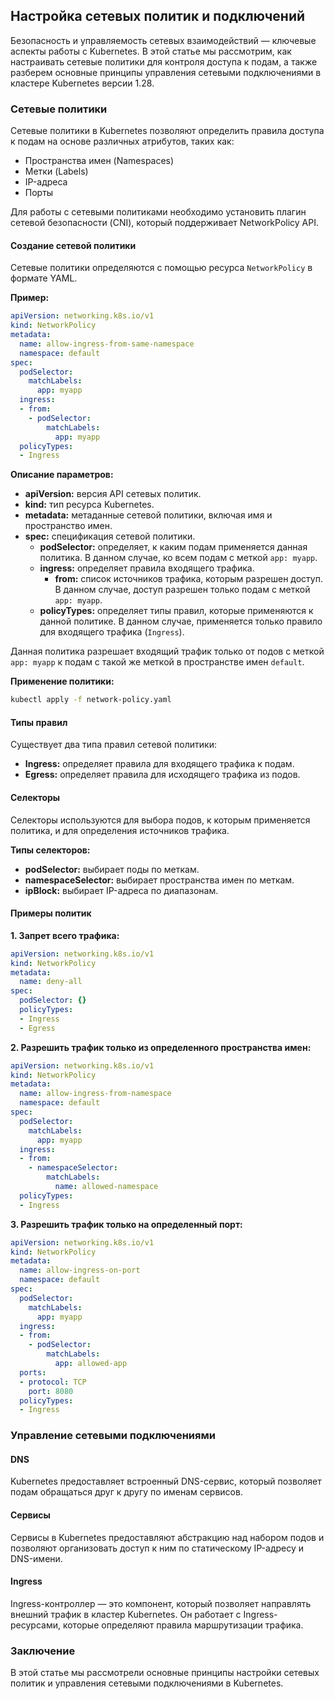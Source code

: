 ## Настройка сетевых политик и подключений

Безопасность и управляемость сетевых взаимодействий — ключевые аспекты работы с Kubernetes. В этой статье мы рассмотрим, как настраивать сетевые политики для контроля доступа к подам, а также разберем основные принципы управления сетевыми подключениями в кластере Kubernetes версии 1.28.

### Сетевые политики

Сетевые политики в Kubernetes позволяют определить правила доступа к подам на основе различных атрибутов, таких как:

* Пространства имен (Namespaces)
* Метки (Labels)
* IP-адреса
* Порты

Для работы с сетевыми политиками необходимо установить плагин сетевой безопасности (CNI), который поддерживает NetworkPolicy API.

#### Создание сетевой политики

Сетевые политики определяются с помощью ресурса `NetworkPolicy` в формате YAML. 

**Пример:** 

```yaml
apiVersion: networking.k8s.io/v1
kind: NetworkPolicy
metadata:
  name: allow-ingress-from-same-namespace
  namespace: default
spec:
  podSelector:
    matchLabels:
      app: myapp
  ingress:
  - from:
    - podSelector:
        matchLabels:
          app: myapp
  policyTypes:
  - Ingress
```

**Описание параметров:**

* **apiVersion:** версия API сетевых политик.
* **kind:** тип ресурса Kubernetes.
* **metadata:** метаданные сетевой политики, включая имя и пространство имен.
* **spec:** спецификация сетевой политики.
    * **podSelector:** определяет, к каким подам применяется данная политика. В данном случае, ко всем подам с меткой `app: myapp`.
    * **ingress:** определяет правила входящего трафика.
        * **from:** список источников трафика, которым разрешен доступ. В данном случае, доступ разрешен только подам с меткой `app: myapp`.
    * **policyTypes:** определяет типы правил, которые применяются к данной политике. В данном случае, применяется только правило для входящего трафика (`Ingress`).

Данная политика разрешает входящий трафик только от подов с меткой `app: myapp` к подам с такой же меткой в пространстве имен `default`.

**Применение политики:**

```bash
kubectl apply -f network-policy.yaml
```

#### Типы правил

Существует два типа правил сетевой политики:

* **Ingress:** определяет правила для входящего трафика к подам.
* **Egress:** определяет правила для исходящего трафика из подов.

#### Селекторы

Селекторы используются для выбора подов, к которым применяется политика, и для определения источников трафика. 

**Типы селекторов:**

* **podSelector:** выбирает поды по меткам.
* **namespaceSelector:** выбирает пространства имен по меткам.
* **ipBlock:** выбирает IP-адреса по диапазонам.

#### Примеры политик

**1. Запрет всего трафика:**

```yaml
apiVersion: networking.k8s.io/v1
kind: NetworkPolicy
metadata:
  name: deny-all
spec:
  podSelector: {}
  policyTypes:
  - Ingress
  - Egress
```

**2. Разрешить трафик только из определенного пространства имен:**

```yaml
apiVersion: networking.k8s.io/v1
kind: NetworkPolicy
metadata:
  name: allow-ingress-from-namespace
  namespace: default
spec:
  podSelector:
    matchLabels:
      app: myapp
  ingress:
  - from:
    - namespaceSelector:
        matchLabels:
          name: allowed-namespace
  policyTypes:
  - Ingress
```

**3. Разрешить трафик только на определенный порт:**

```yaml
apiVersion: networking.k8s.io/v1
kind: NetworkPolicy
metadata:
  name: allow-ingress-on-port
  namespace: default
spec:
  podSelector:
    matchLabels:
      app: myapp
  ingress:
  - from:
    - podSelector:
        matchLabels:
          app: allowed-app
  ports:
  - protocol: TCP
    port: 8080
  policyTypes:
  - Ingress
```

### Управление сетевыми подключениями

#### DNS

Kubernetes предоставляет встроенный DNS-сервис, который позволяет подам обращаться друг к другу по именам сервисов. 

#### Сервисы

Сервисы в Kubernetes предоставляют абстракцию над набором подов и позволяют организовать доступ к ним по статическому IP-адресу и DNS-имени.

#### Ingress

Ingress-контроллер — это компонент, который позволяет направлять внешний трафик в кластер Kubernetes. Он работает с Ingress-ресурсами, которые определяют правила маршрутизации трафика.

### Заключение

В этой статье мы рассмотрели основные принципы настройки сетевых политик и управления сетевыми подключениями в Kubernetes. 
